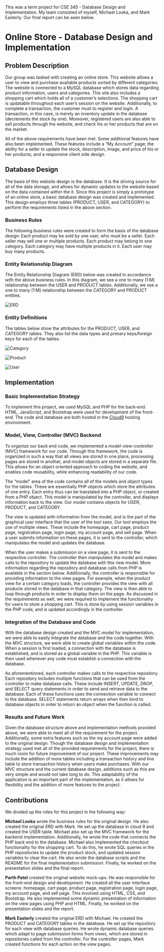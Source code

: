 This was a term project for CSE 345 - Database Design and Implementation. My team consisted of myself, Michael Looka, and Mark Easterly. Our final report can be seen below.

# Online Store - Database Design and Implementation

## Problem Description
Our group was tasked with creating an online store. This website allows a user to view and purchase available products sorted by different categories. The website is connected to a MySQL database which stores data regarding product information, users and categories. This site also includes a shopping cart which holds all of a customer’s selections. The shopping cart is updatable throughout each user’s session on the website. Additionally, to complete a transaction, the customer must to register and login. A transaction, in this case, is merely an inventory update in the database (decrements the stock by one). Moreover, registered users are also able to sell products through the website, and check his or her products that are on the market.

All of the above requirements have been met. Some additional features have also been implemented. These features include a “My Account” page; the ability for a seller to update the stock, description, image, and price of his or her products; and a responsive client side design.


## Database Design
The basis of this website design is the database. It is the driving source for all of the data storage, and allows for dynamic updates to the website based on the data contained within the it. Since this project is simply a prototype of an online store, a basic database design was created and implemented. This design employs three tables (PRODUCT, USER, and CATEGORY) to perform the requirements listed in the above section.

### Business Rules
The following business rules were created to form the basis of the database design: Each product may be sold by one user, who must be a seller. Each seller may sell one or multiple products. Each product may belong to one category. Each category may have multiple products in it. Each user may buy many products.

### Entity Relationship Diagram
The Entity Relationship Diagram (ERD) below was created in accordance with the above business rules. In this diagram, we see a one to many (1:M) relationship between the USER and PRODUCT tables. Additionally, we see a one to many (1:M) relationship between the CATEGORY and PRODUCT entities.

![ERD](./images/ERD.png "ERD")


### Entity Definitions
The tables below show the attributes for the PRODUCT, USER, and CATEGORY tables. They also list the data types and primary keys/foreign keys for each of the tables.

![Category](./images/tableCategory.png "Category")

![Product](./images/tableProduct.png "Product")

![User](./images/tableUser.png "User")

 

## Implementation
### Basic Implementation Strategy
To implement this project, we used MySQL and PHP for the back-end. HTML, JavaScript, and Bootstrap were used for development of the front-end. The code and database are both hosted in the [Cloud9](https://c9.io/) hosting environment. 

### Model, View, Controller (MVC) Backend
To organize our back end code, we implemented a model-view-controller (MVC) framework for our code. Through this framework, the code is organized in such a way that all views are stored in one place, processing pages are stored in another, and model objects are stored in a separate file. This allows for an object oriented approach to coding the website, and enables code reusability, while enhancing readability of our code.

The “model” area of the code contains all of the models and object types for the tables. These are essentially PHP objects which store the attributes of one entry. Each entry thus can be translated into a PHP object, or created from a PHP object. This model is manipulated by the controller, and displays information back to the view. Our model contains objects for USER, PRODUCT, and CATEGORY.

The view is updated with information from the model, and is the part of the graphical user interface that the user of the tool sees. Our tool employs the use of multiple views. These include the homepage, cart page, product page, registration page, login page, my account page, and sell page. When a user submits information on these pages, it is sent to the controller, which manipulates the model and updates the database.

When the user makes a submission on a view page, it is sent to the respective controller. The controller then manipulates the model and makes calls to the repository to update the database with this new model. More information regarding the repository and database calls from PHP is available in the section below. Additionally, the controller is responsible for providing information to the view pages. For example, when the product view for a certain category loads, the controller provides the view with all products stored in the database in that category. The view is then able to loop through products in order to display them on the page. As discussed in the requirements as well, we were required to implement the functionality for users to store a shopping cart. This is done by using session variables in the PHP code, and is updated accordingly in the controller.

### Integration of the Database and Code
With the database design created and the MVC model for implementation, we were able to easily integrate the database and the code together. With the MVC structure, we were able to create global variables within the code. When a session is first loaded, a connection with the database is established, and is stored as a global variable in the PHP. This variable is then used whenever any code must establish a connection with the database.

As aforementioned, each controller makes calls to the respective repository. Each repository includes multiple functions that can be used from the controller to make database calls. These include INSERT, UPDATE, DROP, and SELECT query statements in order to send and retrieve data to the database. Each of these functions uses the connection variable to connect to the database. SELECT statements return arrays when then bind to database objects in order to return an object when the function is called.

### Results and Future Work
Given the database structure above and implementation methods provided above, we were able to meet all of the requirement for the project. Additionally, some extra features such as the my account page were added to the original design. Though the database design and implementation strategy used met all of the provided requirements for the project, there is much room for future improvement of our project. These improvements may include the addition of more tables including a transaction history and line table to store transaction history when users make purchases. With our MVC structure and the current database design, additions such as this are very simple and would not take long to do. This adaptability of the application is an important part of the implementation, as it allows for flexibility and the addition of more features to the project.


## Contributions
We divided up the roles for this project in the following way:

**Michael Looka** wrote the business rules for the original design. He also created the original ERD with Mark. He set up the database in cloud 9 and created the USER table. Michael also set up the MVC framework for the backend implementation. Additionally, he wrote the code that connects the PHP back end to the database. Michael also implemented the checkout functionality for the shopping cart. To do this, he wrote SQL queries in the PHP repositories to update the product stock, and updated session variables to clear the cart. He also wrote the database scripts and the README for the final implementation submission. Finally, he worked on the presentation slides and the final report.

**Parth Patel** created the original website mock-ups. He was responsible for the front-end design and development. He created all the user interface screens: homepage, cart page, product page, registration page, login page, my account page, and sell page. This involved using HTML, CSS, and Bootstrap. He also implemented some dynamic presentation of information on the view pages using PHP and HTML. Finally, he worked on the presentation slides and the report.

**Mark Easterly** created the original ERD with Michael. He created the PRODUCT and CATEGORY tables in the database. He set up the repository for each view with database queries. He wrote dynamic database queries which adapt to page submission forms from views, which are stored in repositories called from the controller. For the controller pages, Mark created functions for each action on the view pages.
